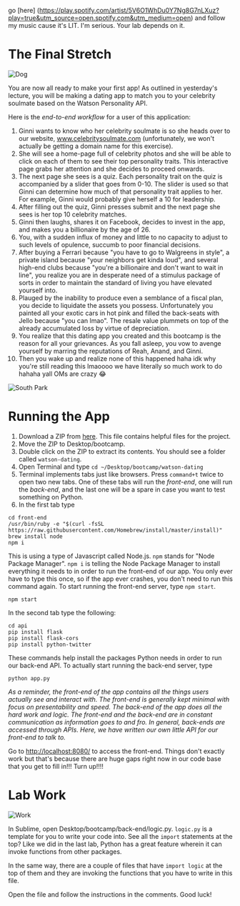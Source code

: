 go [here] (https://play.spotify.com/artist/5V6O1WhDu0Y7Ng8G7nLXuz?play=true&utm_source=open.spotify.com&utm_medium=open) and follow my music cause it's LIT. I'm serious. Your lab depends on it.

# The Final Stretch

![Dog](http://i.giphy.com/fJdpdS5jaDje8.gif)

You are now all ready to make your first app! As outlined in yesterday's lecture, you will be making a dating app to match you to your celebrity soulmate based on the Watson Personality API.

Here is the *end-to-end workflow* for a user of this application:

1. Ginni wants to know who her celebrity soulmate is so she heads over to our website, www.celebritysoulmate.com (unfortunately, we won't actually be getting a domain name for this exercise).
2. She will see a home-page full of celebrity photos and she will be able to click on each of them to see their top personality traits. This interactive page grabs her attention and she decides to proceed onwards.
3. The next page she sees is a quiz. Each personality trait on the quiz is accompanied by a slider that goes from 0-10. The slider is used so that Ginni can determine how much of that personality trait applies to her. For example, Ginni would probably give herself a 10 for leadership.
4. After filling out the quiz, Ginni presses submit and the next page she sees is her top 10 celebrity matches.
5. Ginni then laughs, shares it on Facebook, decides to invest in the app, and makes you a billionaire by the age of 26.
6. You, with a sudden influx of money and little to no capacity to adjust to such levels of opulence, succumb to poor financial decisions.
7. After buying a Ferrari because "you have to go to Walgreens in style", a private island because "your neighbors get kinda loud", and several high-end clubs because "you're a billionaire and don't want to wait in line", you realize you are in desperate need of a stimulus package of sorts in order to maintain the standard of living you have elevated yourself into.
8. Plauged by the inability to produce even a semblance of a fiscal plan, you decide to liquidate the assets you possess. Unfortunately you painted all your exotic cars in hot pink and filled the back-seats with Jello because "you can lmao". The resale value plummets on top of the already accumulated loss by virtue of depreciation.
9. You realize that this dating app you created and this bootcamp is the reason for all your grievances. As you fall asleep, you vow to avenge yourself by marring the reputations of Reah, Anand, and Ginni.
10. Then you wake up and realize none of this happened haha idk why you're still reading this lmaoooo we have literally so much work to do hahaha yall OMs are crazy :joy:

![South Park](http://i.giphy.com/l0HlwgLWLYSbYA0OA.gif)

# Running the App

1. Download a ZIP from [here](https://drive.google.com/open?id=0B3ZWKY61mrenOWFxLWVrV0p2RXc). This file contains helpful files for the project.
2. Move the ZIP to Desktop/bootcamp.
3. Double click on the ZIP to extract its contents. You should see a folder called `watson-dating`.
4. Open Terminal and type `cd ~/Desktop/bootcamp/watson-dating`
5. Terminal implements tabs just like browsers. Press `command+t` twice to open two new tabs. One of these tabs will run the *front-end*, one will run the *back-end*, and the last one will be a spare in case you want to test something on Python.
6. In the first tab type
```
cd front-end
/usr/bin/ruby -e "$(curl -fsSL https://raw.githubusercontent.com/Homebrew/install/master/install)"
brew install node
npm i
``` 
This is using a type of Javascript called Node.js. `npm` stands for "Node Package Manager". `npm i` is telling the Node Package Manager to install everything it needs to in order to run the front-end of our app. You only ever have to type this once, so if the app ever crashes, you don't need to run this command again. To start running the front-end server, type `npm start`.
```
npm start
```

In the second tab type the following:
```
cd api
pip install flask
pip install flask-cors
pip install python-twitter
```
These commands help install the packages Python needs in order to run our back-end API. To actually start running the back-end server, type
```
python app.py
```
*As a reminder, the front-end of the app contains all the things users actually see and interact with. The front-end is generally kept minimal with focus on presentability and speed. The back-end of the app does all the hard work and logic. The front-end and the back-end are in constant communication as information goes to and fro. In general, back-ends are accessed through APIs. Here, we have written our own little API for our front-end to talk to.*

Go to [http://localhost:8080/](http://localhost:8080/) to access the front-end. Things don't exactly work but that's because there are huge gaps right now in our code base that you get to fill in!!! Turn up!!!!

# Lab Work

![Work](http://i.giphy.com/ZKZiW6GSx8eSA.gif)

In Sublime, open Desktop/bootcamp/back-end/logic.py. `logic.py` is a template for you to write your code into. See all the `import` statements at the top? Like we did in the last lab, Python has a great feature wherein it can invoke functions from other packages.

In the same way, there are a couple of files that have `import logic` at the top of them and they are invoking the functions that you have to write in this file.

Open the file and follow the instructions in the comments. Good luck!

